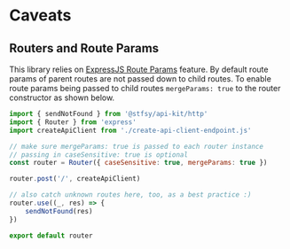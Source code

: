 # Caveats
## Routers and Route Params
This library relies on [ExpressJS Route Params](https://expressjs.com/en/guide/routing.html#route-parameters) feature. By default route params of parent routes are not passed down to child routes. To enable route params being passed to child routes `mergeParams: true` to the router constructor as shown below.

```js
import { sendNotFound } from '@stfsy/api-kit/http'
import { Router } from 'express'
import createApiClient from './create-api-client-endpoint.js'

// make sure mergeParams: true is passed to each router instance
// passing in caseSensitive: true is optional
const router = Router({ caseSensitive: true, mergeParams: true })

router.post('/', createApiClient)

// also catch unknown routes here, too, as a best practice :)
router.use((_, res) => {
    sendNotFound(res)
})

export default router
```